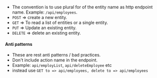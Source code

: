 - The convention is to use plural for of the entity name as http endpoint name. Example: `/api/employees`.
- `POST` => create a new entity.
- `GET` => To read a list of entities or a single entity.
- `PUT` => Update an existing entity.
- `DELETE` => delete an existing entity.

#### Anti patterns
- These are rest anti patterns / bad practices.
- Don't include action name in the endpoint.
- Example: `api/employList`, `api/deleteEmployee` etc
- instead use `GET to => api/employees, delete to => api/employees`
